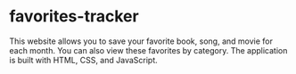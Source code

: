# favorites-tracker

This website allows you to save your favorite book, song, and movie for each month. You can also view these favorites by category. The application is built with HTML, CSS, and JavaScript.
